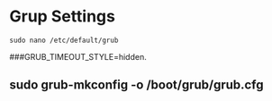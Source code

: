 # Grup Settings

```
sudo nano /etc/default/grub
```

###GRUB_TIMEOUT_STYLE=hidden.

## sudo grub-mkconfig -o /boot/grub/grub.cfg
